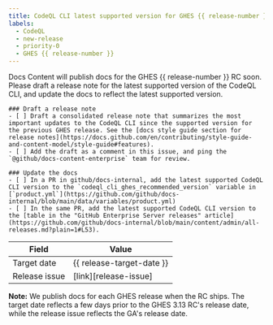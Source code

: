 ```yaml
---
title: CodeQL CLI latest supported version for GHES {{ release-number }}
labels: 
  - CodeQL
  - new-release
  - priority-0
  - GHES {{ release-number }}
---
```


Docs Content will publish docs for the GHES {{ release-number }} RC soon. Please draft a release note for the latest supported version of the CodeQL CLI, and update the docs to reflect the latest supported version.

```[tasklist]
### Draft a release note
- [ ] Draft a consolidated release note that summarizes the most important updates to the CodeQL CLI since the supported version for the previous GHES release. See the [docs style guide section for release notes](https://docs.github.com/en/contributing/style-guide-and-content-model/style-guide#features).
- [ ] Add the draft as a comment in this issue, and ping the `@github/docs-content-enterprise` team for review.
```

```[tasklist]
### Update the docs
- [ ] In a PR in github/docs-internal, add the latest supported CodeQL CLI version to the `codeql_cli_ghes_recommended_version` variable in [`product.yml`](https://github.com/github/docs-internal/blob/main/data/variables/product.yml)
- [ ] In the same PR, add the latest supported CodeQL CLI version to the [table in the "GitHub Enterprise Server releases" article](https://github.com/github/docs-internal/blob/main/content/admin/all-releases.md?plain=1#L53).
```

| Field | Value |
| ----- | ----- |
| Target date | {{ release-target-date }} |
| Release issue | [link][release-issue] |

**Note:** We publish docs for each GHES release when the RC ships. The target date reflects a few days prior to the GHES 3.13 RC's release date, while the release issue reflects the GA's release date.

<!--
This section contains the Markdown reference-style links used to populate links in the content above. Uncomment the reference links below and add the URL to the GHES release issue in `github/releases` in between the <> brackets.

For example, the reference link should look like:
[ghes-release-issue]: <https://github.com/github/releases/issues/123>
-->

<!--
[release-issue]: <>
-->
